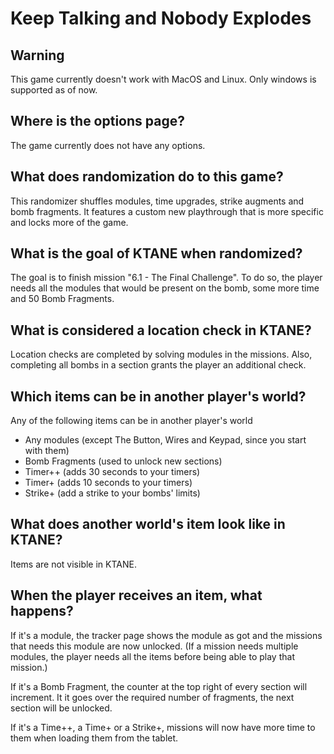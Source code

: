 # Keep Talking and Nobody Explodes

## Warning

This game currently doesn't work with MacOS and Linux. Only windows is supported as of now.

## Where is the options page?

The game currently does not have any options.

## What does randomization do to this game?

This randomizer shuffles modules, time upgrades, strike augments and bomb fragments. It features a custom new 
playthrough that is more specific and locks more of the game. 

## What is the goal of KTANE when randomized?

The goal is to finish mission "6.1 - The Final Challenge". To do so, the player needs all the modules that would be 
present on the bomb, some more time and 50 Bomb Fragments.

## What is considered a location check in KTANE?

Location checks are completed by solving modules in the missions. Also, completing all bombs in a section grants the 
player an additional check.

## Which items can be in another player's world?

Any of the following items can be in another player's world
 - Any modules (except The Button, Wires and Keypad, since you start with them)
 - Bomb Fragments (used to unlock new sections)
 - Timer++ (adds 30 seconds to your timers)
 - Timer+ (adds 10 seconds to your timers)
 - Strike+ (add a strike to your bombs' limits)

## What does another world's item look like in KTANE?

Items are not visible in KTANE.

## When the player receives an item, what happens?

If it's a module, the tracker page shows the module as got and the missions that needs this module are now unlocked. (If
a mission needs multiple modules, the player needs all the items before being able to play that mission.)

If it's a Bomb Fragment, the counter at the top right of every section will increment. It it goes over the required 
number of fragments, the next section will be unlocked.

If it's a Time++, a Time+ or a Strike+, missions will now have more time to them when loading them from the tablet.